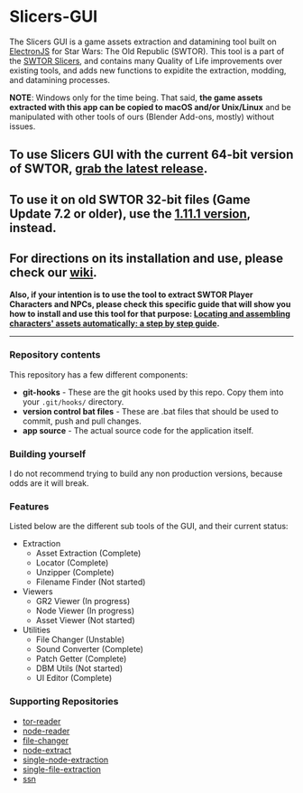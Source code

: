 # Slicers-GUI

The Slicers GUI is a game assets extraction and datamining tool built on [ElectronJS](https://www.electronjs.org/) for Star Wars: The Old Republic (SWTOR). This tool is a part of the [SWTOR Slicers](https://github.com/SWTOR-Slicers), and contains many Quality of Life improvements over existing tools, and adds new functions to expidite the extraction, modding, and datamining processes.

**NOTE**: Windows only for the time being. That said, **the game assets extracted with this app can be copied to macOS and/or Unix/Linux** and be manipulated with other tools of ours (Blender Add-ons, mostly) without issues.

## To use Slicers GUI with the current 64-bit version of SWTOR, [grab the latest release](https://github.com/SWTOR-Slicers/Slicers-GUI/releases/latest).

## To use it on old SWTOR 32-bit files (Game Update 7.2 or older), use the [1.11.1 version](https://github.com/SWTOR-Slicers/Slicers-GUI/releases/tag/1.11.1), instead.

## For directions on its installation and use, please check our [**wiki**](https://github.com/SWTOR-Slicers/WikiPedia/wiki/Installing-Slicers-GUI-and-extracting-SWTOR-game-assets).

**Also, if your intention is to use the tool to extract SWTOR Player Characters and NPCs, please check this specific guide that will show you how to install and use this tool for that purpose: [Locating and assembling characters' assets automatically: a step by step guide](https://github.com/SWTOR-Slicers/WikiPedia/wiki/locating-swtor-characters-assets-automatically).**

---

### Repository contents

This repository has a few different components:
 - **git-hooks** - These are the git hooks used by this repo. Copy them into your `.git/hooks/` directory.
 - **version control bat files** - These are .bat files that should be used to commit, push and pull changes.
 - **app source** - The actual source code for the application itself.

### Building yourself

I do not recommend trying to build any non production versions, because odds are it will break.

### Features

Listed below are the different sub tools of the GUI, and their current status:
 - Extraction
    - Asset Extraction (Complete)
    - Locator (Complete)
    - Unzipper (Complete)
    - Filename Finder (Not started)
 - Viewers
    - GR2 Viewer (In progress)
    - Node Viewer (In progress)
    - Asset Viewer (Not started)
 - Utilities
    - File Changer (Unstable)
    - Sound Converter (Complete)
    - Patch Getter (Complete)
    - DBM Utils (Not started)
    - UI Editor (Complete)

### Supporting Repositories

 - [tor-reader](https://github.com/Tormak9970/tor-reader)
 - [node-reader](https://github.com/Tormak9970/node-reader)
 - [file-changer](https://github.com/Tormak9970/file-changer)
 - [node-extract](https://github.com/Tormak9970/node-extract)
 - [single-node-extraction](https://github.com/Tormak9970/single-node-extraction)
 - [single-file-extraction](https://github.com/Tormak9970/single-file-extractor)
 - [ssn](https://github.com/Tormak9970/ssn)
